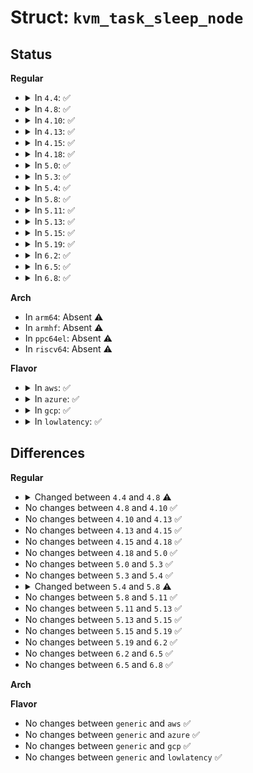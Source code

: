 # Struct: <code>kvm_task_sleep_node</code>

## Status
<b>Regular</b>
<ul>
<li>
<details>
<summary>In <code>4.4</code>: ✅</summary>

```c
struct kvm_task_sleep_node {
    struct hlist_node link;
    wait_queue_head_t wq;
    u32 token;
    int cpu;
    bool halted;
};
```
</details>
</li>
<li>
<details>
<summary>In <code>4.8</code>: ✅</summary>

```c
struct kvm_task_sleep_node {
    struct hlist_node link;
    struct swait_queue_head wq;
    u32 token;
    int cpu;
    bool halted;
};
```
</details>
</li>
<li>
<details>
<summary>In <code>4.10</code>: ✅</summary>

```c
struct kvm_task_sleep_node {
    struct hlist_node link;
    struct swait_queue_head wq;
    u32 token;
    int cpu;
    bool halted;
};
```
</details>
</li>
<li>
<details>
<summary>In <code>4.13</code>: ✅</summary>

```c
struct kvm_task_sleep_node {
    struct hlist_node link;
    struct swait_queue_head wq;
    u32 token;
    int cpu;
    bool halted;
};
```
</details>
</li>
<li>
<details>
<summary>In <code>4.15</code>: ✅</summary>

```c
struct kvm_task_sleep_node {
    struct hlist_node link;
    struct swait_queue_head wq;
    u32 token;
    int cpu;
    bool halted;
};
```
</details>
</li>
<li>
<details>
<summary>In <code>4.18</code>: ✅</summary>

```c
struct kvm_task_sleep_node {
    struct hlist_node link;
    struct swait_queue_head wq;
    u32 token;
    int cpu;
    bool halted;
};
```
</details>
</li>
<li>
<details>
<summary>In <code>5.0</code>: ✅</summary>

```c
struct kvm_task_sleep_node {
    struct hlist_node link;
    struct swait_queue_head wq;
    u32 token;
    int cpu;
    bool halted;
};
```
</details>
</li>
<li>
<details>
<summary>In <code>5.3</code>: ✅</summary>

```c
struct kvm_task_sleep_node {
    struct hlist_node link;
    struct swait_queue_head wq;
    u32 token;
    int cpu;
    bool halted;
};
```
</details>
</li>
<li>
<details>
<summary>In <code>5.4</code>: ✅</summary>

```c
struct kvm_task_sleep_node {
    struct hlist_node link;
    struct swait_queue_head wq;
    u32 token;
    int cpu;
    bool halted;
};
```
</details>
</li>
<li>
<details>
<summary>In <code>5.8</code>: ✅</summary>

```c
struct kvm_task_sleep_node {
    struct hlist_node link;
    struct swait_queue_head wq;
    u32 token;
    int cpu;
};
```
</details>
</li>
<li>
<details>
<summary>In <code>5.11</code>: ✅</summary>

```c
struct kvm_task_sleep_node {
    struct hlist_node link;
    struct swait_queue_head wq;
    u32 token;
    int cpu;
};
```
</details>
</li>
<li>
<details>
<summary>In <code>5.13</code>: ✅</summary>

```c
struct kvm_task_sleep_node {
    struct hlist_node link;
    struct swait_queue_head wq;
    u32 token;
    int cpu;
};
```
</details>
</li>
<li>
<details>
<summary>In <code>5.15</code>: ✅</summary>

```c
struct kvm_task_sleep_node {
    struct hlist_node link;
    struct swait_queue_head wq;
    u32 token;
    int cpu;
};
```
</details>
</li>
<li>
<details>
<summary>In <code>5.19</code>: ✅</summary>

```c
struct kvm_task_sleep_node {
    struct hlist_node link;
    struct swait_queue_head wq;
    u32 token;
    int cpu;
};
```
</details>
</li>
<li>
<details>
<summary>In <code>6.2</code>: ✅</summary>

```c
struct kvm_task_sleep_node {
    struct hlist_node link;
    struct swait_queue_head wq;
    u32 token;
    int cpu;
};
```
</details>
</li>
<li>
<details>
<summary>In <code>6.5</code>: ✅</summary>

```c
struct kvm_task_sleep_node {
    struct hlist_node link;
    struct swait_queue_head wq;
    u32 token;
    int cpu;
};
```
</details>
</li>
<li>
<details>
<summary>In <code>6.8</code>: ✅</summary>

```c
struct kvm_task_sleep_node {
    struct hlist_node link;
    struct swait_queue_head wq;
    u32 token;
    int cpu;
};
```
</details>
</li>
</ul>
<b>Arch</b>
<ul>
<li>
In <code>arm64</code>: Absent ⚠️
</li>
<li>
In <code>armhf</code>: Absent ⚠️
</li>
<li>
In <code>ppc64el</code>: Absent ⚠️
</li>
<li>
In <code>riscv64</code>: Absent ⚠️
</li>
</ul>
<b>Flavor</b>
<ul>
<li>
<details>
<summary>In <code>aws</code>: ✅</summary>

```c
struct kvm_task_sleep_node {
    struct hlist_node link;
    struct swait_queue_head wq;
    u32 token;
    int cpu;
    bool halted;
};
```
</details>
</li>
<li>
<details>
<summary>In <code>azure</code>: ✅</summary>

```c
struct kvm_task_sleep_node {
    struct hlist_node link;
    struct swait_queue_head wq;
    u32 token;
    int cpu;
    bool halted;
};
```
</details>
</li>
<li>
<details>
<summary>In <code>gcp</code>: ✅</summary>

```c
struct kvm_task_sleep_node {
    struct hlist_node link;
    struct swait_queue_head wq;
    u32 token;
    int cpu;
    bool halted;
};
```
</details>
</li>
<li>
<details>
<summary>In <code>lowlatency</code>: ✅</summary>

```c
struct kvm_task_sleep_node {
    struct hlist_node link;
    struct swait_queue_head wq;
    u32 token;
    int cpu;
    bool halted;
};
```
</details>
</li>
</ul>

## Differences
<b>Regular</b>
<ul>
<li>
<details>
<summary>Changed between <code>4.4</code> and <code>4.8</code> ⚠️</summary>
<ul>
<li>
<b>Field type changed. </b>
<code>wait_queue_head_t wq</code> ➡️ <code>struct swait_queue_head wq</code>
</li>
</ul>
</details>
</li>
<li>
No changes between <code>4.8</code> and <code>4.10</code> ✅
</li>
<li>
No changes between <code>4.10</code> and <code>4.13</code> ✅
</li>
<li>
No changes between <code>4.13</code> and <code>4.15</code> ✅
</li>
<li>
No changes between <code>4.15</code> and <code>4.18</code> ✅
</li>
<li>
No changes between <code>4.18</code> and <code>5.0</code> ✅
</li>
<li>
No changes between <code>5.0</code> and <code>5.3</code> ✅
</li>
<li>
No changes between <code>5.3</code> and <code>5.4</code> ✅
</li>
<li>
<details>
<summary>Changed between <code>5.4</code> and <code>5.8</code> ⚠️</summary>
<ul>
<li>
<b>Field removed. </b>
<code>bool halted</code>
</li>
</ul>
</details>
</li>
<li>
No changes between <code>5.8</code> and <code>5.11</code> ✅
</li>
<li>
No changes between <code>5.11</code> and <code>5.13</code> ✅
</li>
<li>
No changes between <code>5.13</code> and <code>5.15</code> ✅
</li>
<li>
No changes between <code>5.15</code> and <code>5.19</code> ✅
</li>
<li>
No changes between <code>5.19</code> and <code>6.2</code> ✅
</li>
<li>
No changes between <code>6.2</code> and <code>6.5</code> ✅
</li>
<li>
No changes between <code>6.5</code> and <code>6.8</code> ✅
</li>
</ul>
<b>Arch</b>
<ul>
</ul>
<b>Flavor</b>
<ul>
<li>
No changes between <code>generic</code> and <code>aws</code> ✅
</li>
<li>
No changes between <code>generic</code> and <code>azure</code> ✅
</li>
<li>
No changes between <code>generic</code> and <code>gcp</code> ✅
</li>
<li>
No changes between <code>generic</code> and <code>lowlatency</code> ✅
</li>
</ul>
